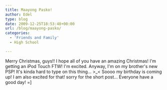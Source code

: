 ```yaml
---
title: Maayong Pasko!
author: Edel
type: blog
date: 2009-12-25T18:53:48+00:00
url: /blog/maayong-pasko/
categories:
  - 'Friends and Family'
  - High School

---
```

Merry Christmas, guys!! I hope all of you have an amazing Christmas! I'm getting an iPod Touch FTW! I'm excited. Anyway, I'm on my brother's new PSP! It's kinda hard to type on this thing... >_< Soooo my birthday is coming up! I am also excited for that! sorry for the short post... Everyone have a good day! =] 



